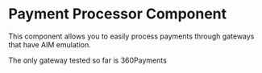 # Payment Processor Component

This component allows you to easily process payments through gateways that have AIM emulation.

The only gateway tested so far is 360Payments

